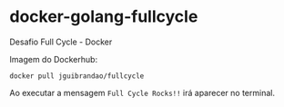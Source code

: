 # docker-golang-fullcycle

Desafio Full Cycle - Docker

Imagem do Dockerhub:

```shell
docker pull jguibrandao/fullcycle
```

Ao executar a mensagem `Full Cycle Rocks!!` irá aparecer no terminal.
